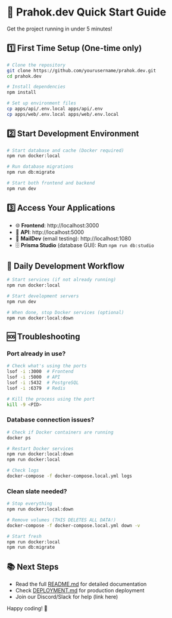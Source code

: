 # 🚀 Prahok.dev Quick Start Guide

Get the project running in under 5 minutes!

## 1️⃣ First Time Setup (One-time only)

```bash
# Clone the repository
git clone https://github.com/yourusername/prahok.dev.git
cd prahok.dev

# Install dependencies
npm install

# Set up environment files
cp apps/api/.env.local apps/api/.env
cp apps/web/.env.local apps/web/.env.local
```

## 2️⃣ Start Development Environment

```bash
# Start database and cache (Docker required)
npm run docker:local

# Run database migrations
npm run db:migrate

# Start both frontend and backend
npm run dev
```

## 3️⃣ Access Your Applications

- 🌐 **Frontend**: http://localhost:3000
- 🔧 **API**: http://localhost:5000
- 💌 **MailDev** (email testing): http://localhost:1080
- 🗄️ **Prisma Studio** (database GUI): Run `npm run db:studio`

## 📝 Daily Development Workflow

```bash
# Start services (if not already running)
npm run docker:local

# Start development servers
npm run dev

# When done, stop Docker services (optional)
npm run docker:local:down
```

## 🆘 Troubleshooting

### Port already in use?
```bash
# Check what's using the ports
lsof -i :3000  # Frontend
lsof -i :5000  # API
lsof -i :5432  # PostgreSQL
lsof -i :6379  # Redis

# Kill the process using the port
kill -9 <PID>
```

### Database connection issues?
```bash
# Check if Docker containers are running
docker ps

# Restart Docker services
npm run docker:local:down
npm run docker:local

# Check logs
docker-compose -f docker-compose.local.yml logs
```

### Clean slate needed?
```bash
# Stop everything
npm run docker:local:down

# Remove volumes (THIS DELETES ALL DATA!)
docker-compose -f docker-compose.local.yml down -v

# Start fresh
npm run docker:local
npm run db:migrate
```

## 📚 Next Steps

- Read the full [README.md](README.md) for detailed documentation
- Check [DEPLOYMENT.md](DEPLOYMENT.md) for production deployment
- Join our Discord/Slack for help (link here)

Happy coding! 🎉